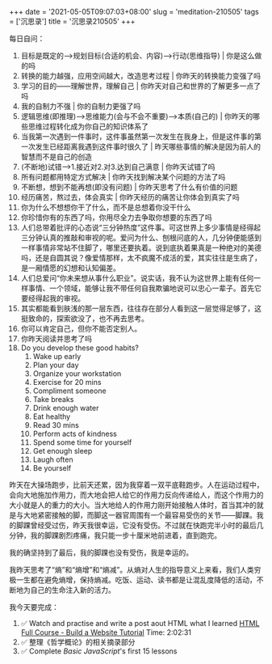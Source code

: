 +++
date = '2021-05-05T09:07:03+08:00'
slug = 'meditation-210505'
tags = ['沉思录']
title = '沉思录210505'
+++

每日自问：

1. 目标是既定的-->规划目标(合适的机会、内容)-->行动(思维指导) | 你是这么做的吗
2. 转换的能力越强，应用空间越大，改造思考过程 | 你昨天的转换能力变强了吗
3. 学习的目的——理解世界，理解自己 | 你昨天对自己和世界的了解更多一点了吗
4. 我的自制力不强 | 你的自制力更强了吗
5. 逻辑思维(即推理)-->思维能力(会与不会不重要)-->本质(自己的) | 你昨天的哪些思维过程转化成为你自己的知识体系了
6. 当我第一次遇到一件事时，这件事虽然第一次发生在我身上，但是这件事的第一次发生已经距离我遇到这件事时很久了 | 昨天哪些事情的解决是因为前人的智慧而不是自己的创造
7. (不断地)试错-->1.接近对2.对3.达到自己满意 | 你昨天试错了吗
8. 所有问题都用特定方式解决 | 你昨天找到解决某个问题的方法了吗
9. 不断想，想到不能再想(即没有问题) | 你昨天思考了什么有价值的问题
10. 经历痛苦，熬过去，体会真实 | 你昨天经历的痛苦让你体会到真实了吗
11. 你为什么不想想你干了什么，而不是总想着你没干什么
12. 你珍惜你有的东西了吗，你用尽全力去争取你想要的东西了吗
13. 人们总带着批评的心态说“三分钟热度”这件事。可这世界上多少事情是经得起三分钟认真的推敲和审视的呢。爱问为什么、刨根问底的人，几分钟便能感到一样事情非常站不住脚了，哪里还要执着。说到底执着果真是一种绝对的美德吗，还是自圆其说？像爱情那样，太不疯魔不成活的爱，其实往往是生病了，是一厢情愿的幻想和认知偏差。
14. 人们总爱问“你未来想从事什么职业”。说实话，我不认为这世界上能有任何一样事情、一个领域，能够让我不带任何自我欺骗地说可以忠心一辈子。首先它要经得起我的审视。
15. 其实都能看到肤浅的那一层东西，往往存在部分人看到这一层觉得足够了，这挺致命的，探索欲没了，也不再去思考。
16. 你可以肯定自己，但你不能否定别人。
17. 你昨天阅读并思考了吗
18. Do you develop these good habits?
    1. Wake up early
    2. Plan your day
    3. Organize your workstation
    4. Exercise for 20 mins
    5. Compliment someone
    6. Take breaks
    7. Drink enough water
    8. Eat healthy
    9. Read 30 mins
    10. Perform acts of kindness
    11. Spend some time for yourself
    12. Get enough sleep
    13. Laugh often
    14. Be yourself

昨天在大操场跑步，比前天还累，因为我穿着一双平底鞋跑步。人在运动过程中，会向大地施加作用力，而大地会把人给它的作用力反向传递给人，而这个作用力的大小就是人的重力的大小。当大地给人的作用力刚开始接触人体时，首当其冲的就是与大地紧密接触的脚，而脚这一器官周围有一个最容易受伤的关节——脚踝。我的脚踝曾经受过伤，昨天我很幸运，它没有受伤。不过就在快跑完半小时的最后几分钟，我的脚踝剧烈疼痛，我只能一步十厘米地前进着，直到跑完。

我的确坚持到了最后，我的脚踝也没有受伤，我是幸运的。

我昨天思考了“熵”和“熵增”和“熵减”。从熵对人生的指导意义上来看，我们人类穷极一生都在避免熵增，保持熵减。吃饭、运动、读书都是让混乱度降低的活动，不断地为自己的生命注入新的活力。

我今天要完成：

1. :white_check_mark: Watch and practise and write a post aout HTML what I learned [HTML Full Course - Build a Website Tutorial](https://youtu.be/pQN-pnXPaVg) Time: 2:02:31
2. :white_check_mark: 整理《哲学概论》的相关摘录部分
3. :white_check_mark: Complete _Basic JavaScript_'s first 15 lessons
